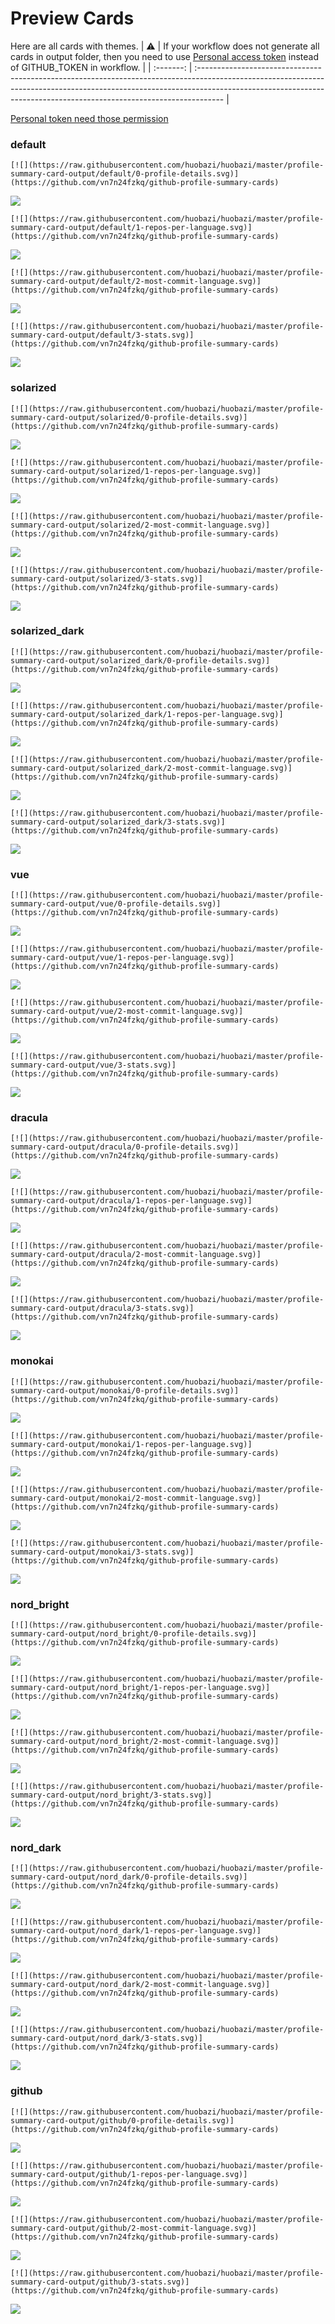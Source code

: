 
# Preview Cards

Here are all cards with themes.
| :warning: | If your workflow does not generate all cards in output folder, then you need to use [Personal access token](https://docs.github.com/en/actions/configuring-and-managing-workflows/creating-and-storing-encrypted-secrets) instead of GITHUB_TOKEN in workflow. |
| :-------: | :------------------------------------------------------------------------------------------------------------------------------------------------------------------------------------------------------------------------------------------------ |

[Personal token need those permission](https://github.com/vn7n24fzkq/github-profile-summary-cards/wiki/Personal-access-token-permissions)


### default


```
[![](https://raw.githubusercontent.com/huobazi/huobazi/master/profile-summary-card-output/default/0-profile-details.svg)](https://github.com/vn7n24fzkq/github-profile-summary-cards)
```
![](https://raw.githubusercontent.com/huobazi/huobazi/master/profile-summary-card-output/default/0-profile-details.svg)


```
[![](https://raw.githubusercontent.com/huobazi/huobazi/master/profile-summary-card-output/default/1-repos-per-language.svg)](https://github.com/vn7n24fzkq/github-profile-summary-cards)
```
![](https://raw.githubusercontent.com/huobazi/huobazi/master/profile-summary-card-output/default/1-repos-per-language.svg)


```
[![](https://raw.githubusercontent.com/huobazi/huobazi/master/profile-summary-card-output/default/2-most-commit-language.svg)](https://github.com/vn7n24fzkq/github-profile-summary-cards)
```
![](https://raw.githubusercontent.com/huobazi/huobazi/master/profile-summary-card-output/default/2-most-commit-language.svg)


```
[![](https://raw.githubusercontent.com/huobazi/huobazi/master/profile-summary-card-output/default/3-stats.svg)](https://github.com/vn7n24fzkq/github-profile-summary-cards)
```
![](https://raw.githubusercontent.com/huobazi/huobazi/master/profile-summary-card-output/default/3-stats.svg)


### solarized


```
[![](https://raw.githubusercontent.com/huobazi/huobazi/master/profile-summary-card-output/solarized/0-profile-details.svg)](https://github.com/vn7n24fzkq/github-profile-summary-cards)
```
![](https://raw.githubusercontent.com/huobazi/huobazi/master/profile-summary-card-output/solarized/0-profile-details.svg)


```
[![](https://raw.githubusercontent.com/huobazi/huobazi/master/profile-summary-card-output/solarized/1-repos-per-language.svg)](https://github.com/vn7n24fzkq/github-profile-summary-cards)
```
![](https://raw.githubusercontent.com/huobazi/huobazi/master/profile-summary-card-output/solarized/1-repos-per-language.svg)


```
[![](https://raw.githubusercontent.com/huobazi/huobazi/master/profile-summary-card-output/solarized/2-most-commit-language.svg)](https://github.com/vn7n24fzkq/github-profile-summary-cards)
```
![](https://raw.githubusercontent.com/huobazi/huobazi/master/profile-summary-card-output/solarized/2-most-commit-language.svg)


```
[![](https://raw.githubusercontent.com/huobazi/huobazi/master/profile-summary-card-output/solarized/3-stats.svg)](https://github.com/vn7n24fzkq/github-profile-summary-cards)
```
![](https://raw.githubusercontent.com/huobazi/huobazi/master/profile-summary-card-output/solarized/3-stats.svg)


### solarized_dark


```
[![](https://raw.githubusercontent.com/huobazi/huobazi/master/profile-summary-card-output/solarized_dark/0-profile-details.svg)](https://github.com/vn7n24fzkq/github-profile-summary-cards)
```
![](https://raw.githubusercontent.com/huobazi/huobazi/master/profile-summary-card-output/solarized_dark/0-profile-details.svg)


```
[![](https://raw.githubusercontent.com/huobazi/huobazi/master/profile-summary-card-output/solarized_dark/1-repos-per-language.svg)](https://github.com/vn7n24fzkq/github-profile-summary-cards)
```
![](https://raw.githubusercontent.com/huobazi/huobazi/master/profile-summary-card-output/solarized_dark/1-repos-per-language.svg)


```
[![](https://raw.githubusercontent.com/huobazi/huobazi/master/profile-summary-card-output/solarized_dark/2-most-commit-language.svg)](https://github.com/vn7n24fzkq/github-profile-summary-cards)
```
![](https://raw.githubusercontent.com/huobazi/huobazi/master/profile-summary-card-output/solarized_dark/2-most-commit-language.svg)


```
[![](https://raw.githubusercontent.com/huobazi/huobazi/master/profile-summary-card-output/solarized_dark/3-stats.svg)](https://github.com/vn7n24fzkq/github-profile-summary-cards)
```
![](https://raw.githubusercontent.com/huobazi/huobazi/master/profile-summary-card-output/solarized_dark/3-stats.svg)


### vue


```
[![](https://raw.githubusercontent.com/huobazi/huobazi/master/profile-summary-card-output/vue/0-profile-details.svg)](https://github.com/vn7n24fzkq/github-profile-summary-cards)
```
![](https://raw.githubusercontent.com/huobazi/huobazi/master/profile-summary-card-output/vue/0-profile-details.svg)


```
[![](https://raw.githubusercontent.com/huobazi/huobazi/master/profile-summary-card-output/vue/1-repos-per-language.svg)](https://github.com/vn7n24fzkq/github-profile-summary-cards)
```
![](https://raw.githubusercontent.com/huobazi/huobazi/master/profile-summary-card-output/vue/1-repos-per-language.svg)


```
[![](https://raw.githubusercontent.com/huobazi/huobazi/master/profile-summary-card-output/vue/2-most-commit-language.svg)](https://github.com/vn7n24fzkq/github-profile-summary-cards)
```
![](https://raw.githubusercontent.com/huobazi/huobazi/master/profile-summary-card-output/vue/2-most-commit-language.svg)


```
[![](https://raw.githubusercontent.com/huobazi/huobazi/master/profile-summary-card-output/vue/3-stats.svg)](https://github.com/vn7n24fzkq/github-profile-summary-cards)
```
![](https://raw.githubusercontent.com/huobazi/huobazi/master/profile-summary-card-output/vue/3-stats.svg)


### dracula


```
[![](https://raw.githubusercontent.com/huobazi/huobazi/master/profile-summary-card-output/dracula/0-profile-details.svg)](https://github.com/vn7n24fzkq/github-profile-summary-cards)
```
![](https://raw.githubusercontent.com/huobazi/huobazi/master/profile-summary-card-output/dracula/0-profile-details.svg)


```
[![](https://raw.githubusercontent.com/huobazi/huobazi/master/profile-summary-card-output/dracula/1-repos-per-language.svg)](https://github.com/vn7n24fzkq/github-profile-summary-cards)
```
![](https://raw.githubusercontent.com/huobazi/huobazi/master/profile-summary-card-output/dracula/1-repos-per-language.svg)


```
[![](https://raw.githubusercontent.com/huobazi/huobazi/master/profile-summary-card-output/dracula/2-most-commit-language.svg)](https://github.com/vn7n24fzkq/github-profile-summary-cards)
```
![](https://raw.githubusercontent.com/huobazi/huobazi/master/profile-summary-card-output/dracula/2-most-commit-language.svg)


```
[![](https://raw.githubusercontent.com/huobazi/huobazi/master/profile-summary-card-output/dracula/3-stats.svg)](https://github.com/vn7n24fzkq/github-profile-summary-cards)
```
![](https://raw.githubusercontent.com/huobazi/huobazi/master/profile-summary-card-output/dracula/3-stats.svg)


### monokai


```
[![](https://raw.githubusercontent.com/huobazi/huobazi/master/profile-summary-card-output/monokai/0-profile-details.svg)](https://github.com/vn7n24fzkq/github-profile-summary-cards)
```
![](https://raw.githubusercontent.com/huobazi/huobazi/master/profile-summary-card-output/monokai/0-profile-details.svg)


```
[![](https://raw.githubusercontent.com/huobazi/huobazi/master/profile-summary-card-output/monokai/1-repos-per-language.svg)](https://github.com/vn7n24fzkq/github-profile-summary-cards)
```
![](https://raw.githubusercontent.com/huobazi/huobazi/master/profile-summary-card-output/monokai/1-repos-per-language.svg)


```
[![](https://raw.githubusercontent.com/huobazi/huobazi/master/profile-summary-card-output/monokai/2-most-commit-language.svg)](https://github.com/vn7n24fzkq/github-profile-summary-cards)
```
![](https://raw.githubusercontent.com/huobazi/huobazi/master/profile-summary-card-output/monokai/2-most-commit-language.svg)


```
[![](https://raw.githubusercontent.com/huobazi/huobazi/master/profile-summary-card-output/monokai/3-stats.svg)](https://github.com/vn7n24fzkq/github-profile-summary-cards)
```
![](https://raw.githubusercontent.com/huobazi/huobazi/master/profile-summary-card-output/monokai/3-stats.svg)


### nord_bright


```
[![](https://raw.githubusercontent.com/huobazi/huobazi/master/profile-summary-card-output/nord_bright/0-profile-details.svg)](https://github.com/vn7n24fzkq/github-profile-summary-cards)
```
![](https://raw.githubusercontent.com/huobazi/huobazi/master/profile-summary-card-output/nord_bright/0-profile-details.svg)


```
[![](https://raw.githubusercontent.com/huobazi/huobazi/master/profile-summary-card-output/nord_bright/1-repos-per-language.svg)](https://github.com/vn7n24fzkq/github-profile-summary-cards)
```
![](https://raw.githubusercontent.com/huobazi/huobazi/master/profile-summary-card-output/nord_bright/1-repos-per-language.svg)


```
[![](https://raw.githubusercontent.com/huobazi/huobazi/master/profile-summary-card-output/nord_bright/2-most-commit-language.svg)](https://github.com/vn7n24fzkq/github-profile-summary-cards)
```
![](https://raw.githubusercontent.com/huobazi/huobazi/master/profile-summary-card-output/nord_bright/2-most-commit-language.svg)


```
[![](https://raw.githubusercontent.com/huobazi/huobazi/master/profile-summary-card-output/nord_bright/3-stats.svg)](https://github.com/vn7n24fzkq/github-profile-summary-cards)
```
![](https://raw.githubusercontent.com/huobazi/huobazi/master/profile-summary-card-output/nord_bright/3-stats.svg)


### nord_dark


```
[![](https://raw.githubusercontent.com/huobazi/huobazi/master/profile-summary-card-output/nord_dark/0-profile-details.svg)](https://github.com/vn7n24fzkq/github-profile-summary-cards)
```
![](https://raw.githubusercontent.com/huobazi/huobazi/master/profile-summary-card-output/nord_dark/0-profile-details.svg)


```
[![](https://raw.githubusercontent.com/huobazi/huobazi/master/profile-summary-card-output/nord_dark/1-repos-per-language.svg)](https://github.com/vn7n24fzkq/github-profile-summary-cards)
```
![](https://raw.githubusercontent.com/huobazi/huobazi/master/profile-summary-card-output/nord_dark/1-repos-per-language.svg)


```
[![](https://raw.githubusercontent.com/huobazi/huobazi/master/profile-summary-card-output/nord_dark/2-most-commit-language.svg)](https://github.com/vn7n24fzkq/github-profile-summary-cards)
```
![](https://raw.githubusercontent.com/huobazi/huobazi/master/profile-summary-card-output/nord_dark/2-most-commit-language.svg)


```
[![](https://raw.githubusercontent.com/huobazi/huobazi/master/profile-summary-card-output/nord_dark/3-stats.svg)](https://github.com/vn7n24fzkq/github-profile-summary-cards)
```
![](https://raw.githubusercontent.com/huobazi/huobazi/master/profile-summary-card-output/nord_dark/3-stats.svg)


### github


```
[![](https://raw.githubusercontent.com/huobazi/huobazi/master/profile-summary-card-output/github/0-profile-details.svg)](https://github.com/vn7n24fzkq/github-profile-summary-cards)
```
![](https://raw.githubusercontent.com/huobazi/huobazi/master/profile-summary-card-output/github/0-profile-details.svg)


```
[![](https://raw.githubusercontent.com/huobazi/huobazi/master/profile-summary-card-output/github/1-repos-per-language.svg)](https://github.com/vn7n24fzkq/github-profile-summary-cards)
```
![](https://raw.githubusercontent.com/huobazi/huobazi/master/profile-summary-card-output/github/1-repos-per-language.svg)


```
[![](https://raw.githubusercontent.com/huobazi/huobazi/master/profile-summary-card-output/github/2-most-commit-language.svg)](https://github.com/vn7n24fzkq/github-profile-summary-cards)
```
![](https://raw.githubusercontent.com/huobazi/huobazi/master/profile-summary-card-output/github/2-most-commit-language.svg)


```
[![](https://raw.githubusercontent.com/huobazi/huobazi/master/profile-summary-card-output/github/3-stats.svg)](https://github.com/vn7n24fzkq/github-profile-summary-cards)
```
![](https://raw.githubusercontent.com/huobazi/huobazi/master/profile-summary-card-output/github/3-stats.svg)

